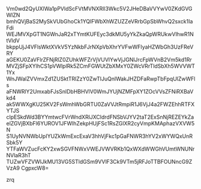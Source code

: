 Vm0wd2QyUXlWa1pPVldScFVtMVNXRll3Wkc5V2JHeDBaVVYwV0ZKdGVGWlZN
bmhQVjBaS2MySkVUbGhoCk1YQlFWbXhWZUZZeVRrbGpSbWhvQ2sxck1IaFdi
WEJMVXpGT1NGWnJaR2xTYmtKUFEyc3dkMU5yYkZkaQpWRUkwVlhwR1NtVldV
bkppUjJ4VFlsWktXVkV5YzNkbFJrNXpVbXhrYVFwWFIyaHZWbGh3UzFReVRY
aGEKU0ZaVFlrZFNjRlZ0ZUhkWFZrVjVUVlYwVjJGNlJrcFpWVnB2Vm5kd1Rr
MVZjSFpXYlhCS1pVWlplRk5ZCmFGWUtZbXMxY0ZWcVRrTldSbXh5WVVWT1Yx
WnJWalZVVmxZd1ZUSktTRlZzY0ZwTlJuQnlWakJHZDFaRwpTbFpqUlZwWFls
aFNWRlY2UmxabFJsSnlDbHBHVlV0WmJYUjNZMFpXY1ZOcVVsZFNiRXBaVkd4
ak5WWXgKU25KV2FsWmhWbGRTU0ZaVVJtRmpiR1J6VjJ4a2FWZEhhRTFXYTJS
clpESkdWd3BYYmtwcFVrWndXRlJXCldrdFNSbVJYV2taT2ExSnNjREZEYkZa
elZGVjBXbFl6YUROV1JFWlhZekpHUjFSc1RsZGlXR2cyVmpKMAphazVXVW5N
S1UyNVNWbUpIYUZkWmExcExaV3hhVjFkc1pGaFNWR3hYV2xWYWQxUnRSbk5Y
YTFaWVZucFcKY2xwSGVFNWxVWEJVWVRKb1QxWXdWWGhVUmtWNUNrNVlaR3hT
TUZwVFZVWlJkMU13VG5STldGSm9VVlF3Ck9VTm5jRFJoTTBFOUNncG9ZVzA9
CgpxcW8=

zrq